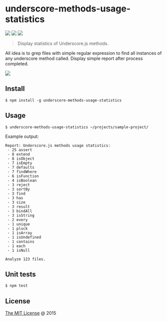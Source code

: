 # underscore-methods-usage-statistics

![](https://img.shields.io/npm/v/underscore-methods-usage-statistics.svg)
![](https://img.shields.io/npm/dt/underscore-methods-usage-statistics.svg)
![](https://img.shields.io/npm/l/underscore-methods-usage-statistics.svg)

> Display statistics of Underscore.js methods.

All idea is to grep files with simple regular expression to find all instances of any underscore method called.
Display simple report after process completed.

![](http://underscorejs.org/docs/images/underscore.png)

## Install

```
$ npm install -g underscore-methods-usage-statistics
```

## Usage

```
$ underscore-methods-usage-statistics ~/projects/sample-project/
```

Example output:

```
Report: Underscore.js methods usage statistics:
 - 25 assert
 - 8 extend
 - 8 isObject
 - 7 isEmpty
 - 7 defaults
 - 7 findWhere
 - 6 isFunction
 - 4 isBoolean
 - 3 reject
 - 3 sortBy
 - 3 find
 - 3 has
 - 3 size
 - 3 result
 - 3 bindAll
 - 3 isString
 - 2 every
 - 1 unique
 - 1 pluck
 - 1 isArray
 - 1 isUndefined
 - 1 contains
 - 1 each
 - 1 isNull
 
Analyze 123 files.
```

## Unit tests

```
$ npm test
```

## License

[The MIT License](http://piecioshka.mit-license.org) @ 2015
